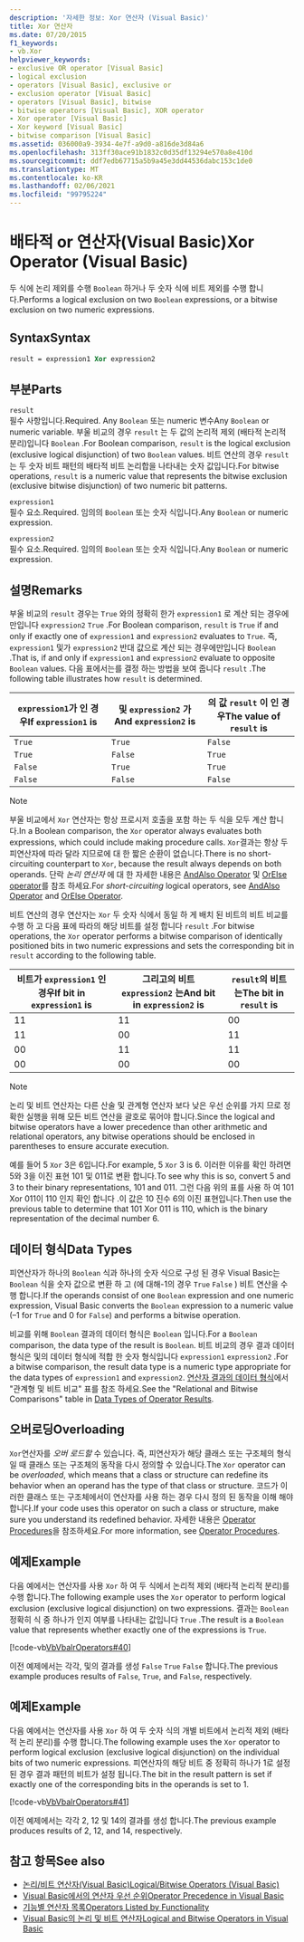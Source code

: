 ```yaml
---
description: '자세한 정보: Xor 연산자 (Visual Basic)'
title: Xor 연산자
ms.date: 07/20/2015
f1_keywords:
- vb.Xor
helpviewer_keywords:
- exclusive OR operator [Visual Basic]
- logical exclusion
- operators [Visual Basic], exclusive or
- exclusion operator [Visual Basic]
- operators [Visual Basic], bitwise
- bitwise operators [Visual Basic], XOR operator
- Xor operator [Visual Basic]
- Xor keyword [Visual Basic]
- bitwise comparison [Visual Basic]
ms.assetid: 036000a9-3934-4e7f-a9d0-a816de3d84a6
ms.openlocfilehash: 313ff30ace91b1832c0d35df13294e570a8e410d
ms.sourcegitcommit: ddf7edb67715a5b9a45e3dd44536dabc153c1de0
ms.translationtype: MT
ms.contentlocale: ko-KR
ms.lasthandoff: 02/06/2021
ms.locfileid: "99795224"
---
```

# <a name="xor-operator-visual-basic"></a><span data-ttu-id="84faa-103">배타적 or 연산자(Visual Basic)</span><span class="sxs-lookup"><span data-stu-id="84faa-103">Xor Operator (Visual Basic)</span></span>

<span data-ttu-id="84faa-104">두 식에 논리 제외를 수행 `Boolean` 하거나 두 숫자 식에 비트 제외를 수행 합니다.</span><span class="sxs-lookup"><span data-stu-id="84faa-104">Performs a logical exclusion on two `Boolean` expressions, or a bitwise exclusion on two numeric expressions.</span></span>  
  
## <a name="syntax"></a><span data-ttu-id="84faa-105">Syntax</span><span class="sxs-lookup"><span data-stu-id="84faa-105">Syntax</span></span>  
  
```vb  
result = expression1 Xor expression2  
```  
  
## <a name="parts"></a><span data-ttu-id="84faa-106">부분</span><span class="sxs-lookup"><span data-stu-id="84faa-106">Parts</span></span>  

 `result`  
 <span data-ttu-id="84faa-107">필수 사항입니다.</span><span class="sxs-lookup"><span data-stu-id="84faa-107">Required.</span></span> <span data-ttu-id="84faa-108">Any `Boolean` 또는 numeric 변수</span><span class="sxs-lookup"><span data-stu-id="84faa-108">Any `Boolean` or numeric variable.</span></span> <span data-ttu-id="84faa-109">부울 비교의 경우 `result` 는 두 값의 논리적 제외 (배타적 논리적 분리)입니다 `Boolean` .</span><span class="sxs-lookup"><span data-stu-id="84faa-109">For Boolean comparison, `result` is the logical exclusion (exclusive logical disjunction) of two `Boolean` values.</span></span> <span data-ttu-id="84faa-110">비트 연산의 경우 `result` 는 두 숫자 비트 패턴의 배타적 비트 논리합을 나타내는 숫자 값입니다.</span><span class="sxs-lookup"><span data-stu-id="84faa-110">For bitwise operations, `result` is a numeric value that represents the bitwise exclusion (exclusive bitwise disjunction) of two numeric bit patterns.</span></span>  
  
 `expression1`  
 <span data-ttu-id="84faa-111">필수 요소.</span><span class="sxs-lookup"><span data-stu-id="84faa-111">Required.</span></span> <span data-ttu-id="84faa-112">임의의 `Boolean` 또는 숫자 식입니다.</span><span class="sxs-lookup"><span data-stu-id="84faa-112">Any `Boolean` or numeric expression.</span></span>  
  
 `expression2`  
 <span data-ttu-id="84faa-113">필수 요소.</span><span class="sxs-lookup"><span data-stu-id="84faa-113">Required.</span></span> <span data-ttu-id="84faa-114">임의의 `Boolean` 또는 숫자 식입니다.</span><span class="sxs-lookup"><span data-stu-id="84faa-114">Any `Boolean` or numeric expression.</span></span>  
  
## <a name="remarks"></a><span data-ttu-id="84faa-115">설명</span><span class="sxs-lookup"><span data-stu-id="84faa-115">Remarks</span></span>  

 <span data-ttu-id="84faa-116">부울 비교의 `result` 경우는 `True` 와의 정확히 한가 `expression1` 로 계산 되는 경우에만입니다 `expression2` `True` .</span><span class="sxs-lookup"><span data-stu-id="84faa-116">For Boolean comparison, `result` is `True` if and only if exactly one of `expression1` and `expression2` evaluates to `True`.</span></span> <span data-ttu-id="84faa-117">즉, `expression1` 및가 `expression2` 반대 값으로 계산 되는 경우에만입니다 `Boolean` .</span><span class="sxs-lookup"><span data-stu-id="84faa-117">That is, if and only if `expression1` and `expression2` evaluate to opposite `Boolean` values.</span></span> <span data-ttu-id="84faa-118">다음 표에서는를 결정 하는 방법을 보여 줍니다 `result` .</span><span class="sxs-lookup"><span data-stu-id="84faa-118">The following table illustrates how `result` is determined.</span></span>  
  
|<span data-ttu-id="84faa-119">`expression1`가 인 경우</span><span class="sxs-lookup"><span data-stu-id="84faa-119">If `expression1` is</span></span>|<span data-ttu-id="84faa-120">및 `expression2` 가</span><span class="sxs-lookup"><span data-stu-id="84faa-120">And `expression2` is</span></span>|<span data-ttu-id="84faa-121">의 값 `result` 이 인 경우</span><span class="sxs-lookup"><span data-stu-id="84faa-121">The value of `result` is</span></span>|  
|-------------------------|--------------------------|------------------------------|  
|`True`|`True`|`False`|  
|`True`|`False`|`True`|  
|`False`|`True`|`True`|  
|`False`|`False`|`False`|  
  
> [!NOTE]
> <span data-ttu-id="84faa-122">부울 비교에서 `Xor` 연산자는 항상 프로시저 호출을 포함 하는 두 식을 모두 계산 합니다.</span><span class="sxs-lookup"><span data-stu-id="84faa-122">In a Boolean comparison, the `Xor` operator always evaluates both expressions, which could include making procedure calls.</span></span> <span data-ttu-id="84faa-123">`Xor`결과는 항상 두 피연산자에 따라 달라 지므로에 대 한 짧은 순환이 없습니다.</span><span class="sxs-lookup"><span data-stu-id="84faa-123">There is no short-circuiting counterpart to `Xor`, because the result always depends on both operands.</span></span> <span data-ttu-id="84faa-124">단락 *논리 연산자* 에 대 한 자세한 내용은 [AndAlso Operator](andalso-operator.md) 및 [OrElse operator](orelse-operator.md)를 참조 하세요.</span><span class="sxs-lookup"><span data-stu-id="84faa-124">For *short-circuiting* logical operators, see [AndAlso Operator](andalso-operator.md) and [OrElse Operator](orelse-operator.md).</span></span>  
  
 <span data-ttu-id="84faa-125">비트 연산의 경우 연산자는 `Xor` 두 숫자 식에서 동일 하 게 배치 된 비트의 비트 비교를 수행 하 고 다음 표에 따라의 해당 비트를 설정 합니다 `result` .</span><span class="sxs-lookup"><span data-stu-id="84faa-125">For bitwise operations, the `Xor` operator performs a bitwise comparison of identically positioned bits in two numeric expressions and sets the corresponding bit in `result` according to the following table.</span></span>  
  
|<span data-ttu-id="84faa-126">비트가 `expression1` 인 경우</span><span class="sxs-lookup"><span data-stu-id="84faa-126">If bit in `expression1` is</span></span>|<span data-ttu-id="84faa-127">그리고의 비트 `expression2` 는</span><span class="sxs-lookup"><span data-stu-id="84faa-127">And bit in `expression2` is</span></span>|<span data-ttu-id="84faa-128">`result`의 비트는</span><span class="sxs-lookup"><span data-stu-id="84faa-128">The bit in `result` is</span></span>|  
|--------------------------------|---------------------------------|----------------------------|  
|<span data-ttu-id="84faa-129">1</span><span class="sxs-lookup"><span data-stu-id="84faa-129">1</span></span>|<span data-ttu-id="84faa-130">1</span><span class="sxs-lookup"><span data-stu-id="84faa-130">1</span></span>|<span data-ttu-id="84faa-131">0</span><span class="sxs-lookup"><span data-stu-id="84faa-131">0</span></span>|  
|<span data-ttu-id="84faa-132">1</span><span class="sxs-lookup"><span data-stu-id="84faa-132">1</span></span>|<span data-ttu-id="84faa-133">0</span><span class="sxs-lookup"><span data-stu-id="84faa-133">0</span></span>|<span data-ttu-id="84faa-134">1</span><span class="sxs-lookup"><span data-stu-id="84faa-134">1</span></span>|  
|<span data-ttu-id="84faa-135">0</span><span class="sxs-lookup"><span data-stu-id="84faa-135">0</span></span>|<span data-ttu-id="84faa-136">1</span><span class="sxs-lookup"><span data-stu-id="84faa-136">1</span></span>|<span data-ttu-id="84faa-137">1</span><span class="sxs-lookup"><span data-stu-id="84faa-137">1</span></span>|  
|<span data-ttu-id="84faa-138">0</span><span class="sxs-lookup"><span data-stu-id="84faa-138">0</span></span>|<span data-ttu-id="84faa-139">0</span><span class="sxs-lookup"><span data-stu-id="84faa-139">0</span></span>|<span data-ttu-id="84faa-140">0</span><span class="sxs-lookup"><span data-stu-id="84faa-140">0</span></span>|  
  
> [!NOTE]
> <span data-ttu-id="84faa-141">논리 및 비트 연산자는 다른 산술 및 관계형 연산자 보다 낮은 우선 순위를 가지 므로 정확한 실행을 위해 모든 비트 연산을 괄호로 묶어야 합니다.</span><span class="sxs-lookup"><span data-stu-id="84faa-141">Since the logical and bitwise operators have a lower precedence than other arithmetic and relational operators, any bitwise operations should be enclosed in parentheses to ensure accurate execution.</span></span>  
  
 <span data-ttu-id="84faa-142">예를 들어 5 `Xor` 3은 6입니다.</span><span class="sxs-lookup"><span data-stu-id="84faa-142">For example, 5 `Xor` 3 is 6.</span></span> <span data-ttu-id="84faa-143">이러한 이유를 확인 하려면 5와 3을 이진 표현 101 및 011로 변환 합니다.</span><span class="sxs-lookup"><span data-stu-id="84faa-143">To see why this is so, convert 5 and 3 to their binary representations, 101 and 011.</span></span> <span data-ttu-id="84faa-144">그런 다음 위의 표를 사용 하 여 101 Xor 011이 110 인지 확인 합니다 .이 값은 10 진수 6의 이진 표현입니다.</span><span class="sxs-lookup"><span data-stu-id="84faa-144">Then use the previous table to determine that 101 Xor 011 is 110, which is the binary representation of the decimal number 6.</span></span>  
  
## <a name="data-types"></a><span data-ttu-id="84faa-145">데이터 형식</span><span class="sxs-lookup"><span data-stu-id="84faa-145">Data Types</span></span>  

 <span data-ttu-id="84faa-146">피연산자가 하나의 `Boolean` 식과 하나의 숫자 식으로 구성 된 경우 Visual Basic는 `Boolean` 식을 숫자 값으로 변환 하 고 (에 대해-1의 경우 `True` `False` ) 비트 연산을 수행 합니다.</span><span class="sxs-lookup"><span data-stu-id="84faa-146">If the operands consist of one `Boolean` expression and one numeric expression, Visual Basic converts the `Boolean` expression to a numeric value (–1 for `True` and 0 for `False`) and performs a bitwise operation.</span></span>  
  
 <span data-ttu-id="84faa-147">비교를 위해 `Boolean` 결과의 데이터 형식은 `Boolean` 입니다.</span><span class="sxs-lookup"><span data-stu-id="84faa-147">For a `Boolean` comparison, the data type of the result is `Boolean`.</span></span> <span data-ttu-id="84faa-148">비트 비교의 경우 결과 데이터 형식은 및의 데이터 형식에 적합 한 숫자 형식입니다 `expression1` `expression2` .</span><span class="sxs-lookup"><span data-stu-id="84faa-148">For a bitwise comparison, the result data type is a numeric type appropriate for the data types of `expression1` and `expression2`.</span></span> <span data-ttu-id="84faa-149">[연산자 결과의 데이터 형식](data-types-of-operator-results.md)에서 "관계형 및 비트 비교" 표를 참조 하세요.</span><span class="sxs-lookup"><span data-stu-id="84faa-149">See the "Relational and Bitwise Comparisons" table in [Data Types of Operator Results](data-types-of-operator-results.md).</span></span>  
  
## <a name="overloading"></a><span data-ttu-id="84faa-150">오버로딩</span><span class="sxs-lookup"><span data-stu-id="84faa-150">Overloading</span></span>  

 <span data-ttu-id="84faa-151">`Xor`연산자를 *오버 로드할* 수 있습니다. 즉, 피연산자가 해당 클래스 또는 구조체의 형식일 때 클래스 또는 구조체의 동작을 다시 정의할 수 있습니다.</span><span class="sxs-lookup"><span data-stu-id="84faa-151">The `Xor` operator can be *overloaded*, which means that a class or structure can redefine its behavior when an operand has the type of that class or structure.</span></span> <span data-ttu-id="84faa-152">코드가 이러한 클래스 또는 구조체에서이 연산자를 사용 하는 경우 다시 정의 된 동작을 이해 해야 합니다.</span><span class="sxs-lookup"><span data-stu-id="84faa-152">If your code uses this operator on such a class or structure, make sure you understand its redefined behavior.</span></span> <span data-ttu-id="84faa-153">자세한 내용은 [Operator Procedures](../../programming-guide/language-features/procedures/operator-procedures.md)을 참조하세요.</span><span class="sxs-lookup"><span data-stu-id="84faa-153">For more information, see [Operator Procedures](../../programming-guide/language-features/procedures/operator-procedures.md).</span></span>  
  
## <a name="example"></a><span data-ttu-id="84faa-154">예제</span><span class="sxs-lookup"><span data-stu-id="84faa-154">Example</span></span>  

 <span data-ttu-id="84faa-155">다음 예에서는 연산자를 사용 `Xor` 하 여 두 식에서 논리적 제외 (배타적 논리적 분리)를 수행 합니다.</span><span class="sxs-lookup"><span data-stu-id="84faa-155">The following example uses the `Xor` operator to perform logical exclusion (exclusive logical disjunction) on two expressions.</span></span> <span data-ttu-id="84faa-156">결과는 `Boolean` 정확히 식 중 하나가 인지 여부를 나타내는 값입니다 `True` .</span><span class="sxs-lookup"><span data-stu-id="84faa-156">The result is a `Boolean` value that represents whether exactly one of the expressions is `True`.</span></span>  
  
 [!code-vb[VbVbalrOperators#40](~/samples/snippets/visualbasic/VS_Snippets_VBCSharp/VbVbalrOperators/VB/Class1.vb#40)]  
  
 <span data-ttu-id="84faa-157">이전 예제에서는 각각, 및의 결과를 생성 `False` `True` `False` 합니다.</span><span class="sxs-lookup"><span data-stu-id="84faa-157">The previous example produces results of `False`, `True`, and `False`, respectively.</span></span>  
  
## <a name="example"></a><span data-ttu-id="84faa-158">예제</span><span class="sxs-lookup"><span data-stu-id="84faa-158">Example</span></span>  

 <span data-ttu-id="84faa-159">다음 예에서는 연산자를 사용 `Xor` 하 여 두 숫자 식의 개별 비트에서 논리적 제외 (배타적 논리 분리)를 수행 합니다.</span><span class="sxs-lookup"><span data-stu-id="84faa-159">The following example uses the `Xor` operator to perform logical exclusion (exclusive logical disjunction) on the individual bits of two numeric expressions.</span></span> <span data-ttu-id="84faa-160">피연산자의 해당 비트 중 정확히 하나가 1로 설정 된 경우 결과 패턴의 비트가 설정 됩니다.</span><span class="sxs-lookup"><span data-stu-id="84faa-160">The bit in the result pattern is set if exactly one of the corresponding bits in the operands is set to 1.</span></span>  
  
 [!code-vb[VbVbalrOperators#41](~/samples/snippets/visualbasic/VS_Snippets_VBCSharp/VbVbalrOperators/VB/Class1.vb#41)]  
  
 <span data-ttu-id="84faa-161">이전 예제에서는 각각 2, 12 및 14의 결과를 생성 합니다.</span><span class="sxs-lookup"><span data-stu-id="84faa-161">The previous example produces results of 2, 12, and 14, respectively.</span></span>  
  
## <a name="see-also"></a><span data-ttu-id="84faa-162">참고 항목</span><span class="sxs-lookup"><span data-stu-id="84faa-162">See also</span></span>

- [<span data-ttu-id="84faa-163">논리/비트 연산자(Visual Basic)</span><span class="sxs-lookup"><span data-stu-id="84faa-163">Logical/Bitwise Operators (Visual Basic)</span></span>](logical-bitwise-operators.md)
- [<span data-ttu-id="84faa-164">Visual Basic에서의 연산자 우선 순위</span><span class="sxs-lookup"><span data-stu-id="84faa-164">Operator Precedence in Visual Basic</span></span>](operator-precedence.md)
- [<span data-ttu-id="84faa-165">기능별 연산자 목록</span><span class="sxs-lookup"><span data-stu-id="84faa-165">Operators Listed by Functionality</span></span>](operators-listed-by-functionality.md)
- [<span data-ttu-id="84faa-166">Visual Basic의 논리 및 비트 연산자</span><span class="sxs-lookup"><span data-stu-id="84faa-166">Logical and Bitwise Operators in Visual Basic</span></span>](../../programming-guide/language-features/operators-and-expressions/logical-and-bitwise-operators.md)
